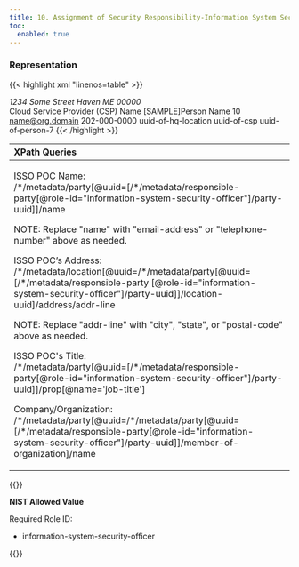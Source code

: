 ```yaml
---
title: 10. Assignment of Security Responsibility-Information System Security Officer (ISSO)
toc:
  enabled: true
---
```

### **Representation**

{{< highlight xml "linenos=table" >}}
<metadata>
    <!-- cut -->
    <role id="information-system-security-officer"><!-- cut --></role>
        <title>System Information System Security Officer (or Equivalent)</title>
    </role>
    <location uuid="uuid-of-hq-location">
        <title>CSP HQ</title>
        <address type="work">
        <addr-line>1234 Some Street</addr-line>
        <city>Haven</city>
        <state>ME</state>
        <postal-code>00000</postal-code>
        </address>
    </location>
    <party uuid="uuid-of-csp" type="organization">
        <name>Cloud Service Provider (CSP) Name</name>
    </party>
    <party uuid="uuid-of-person-10" type="person">
        <name>[SAMPLE]Person Name 10</name>
        <prop name="job-title" value="Individual's Title"/>
        <email-address>name@org.domain</email-address>
        <telephone-number>202-000-0000</telephone-number>
        <location-uuid>uuid-of-hq-location</location-uuid>
        <member-of-organization>uuid-of-csp</member-of-organization>
    </party>
    <!-- repeat party assembly for each person -->
    <responsible-party role-id="system-poc-technical">
        <party-uuid>uuid-of-person-7</party-uuid>
    </responsible-party>
</metadata>
{{< /highlight >}}


|**XPath Queries**|
| :- |
|<p>ISSO POC Name:<br>/\*/metadata/party[@uuid=[/\*/metadata/responsible-party[@role-id="information-system-security-officer"]/‌party-uuid]]/name</p><p>NOTE: Replace "name" with "email-address" or "telephone-number" above as needed.</p><p>ISSO POC’s Address:<br>/\*/metadata/location[@uuid=/\*/metadata/party[@uuid=[/\*/metadata/responsible-party [@role-id="information-system-security-officer"]/party-uuid]]/location-uuid]/address/addr-line</p><p>NOTE: Replace "addr-line" with "city", "state", or "postal-code" above as needed.</p><p>ISSO POC's Title:<br>/\*/metadata/party[@uuid=[/\*/metadata/responsible-party[@role-id="information-system-security-officer"]/‌party-uuid]]/prop[@name='job-title']</p><p>Company/Organization:<br>/\*/metadata/party[@uuid=/\*/metadata/party[@uuid=[/\*/metadata/responsible-party‌[@role-id="information-system-security-officer"]/party-uuid]]/member-of-organization]/name</p><p></p>|

{{<callout>}}

**NIST Allowed Value**

Required Role ID:
- information-system-security-officer

{{</callout>}}